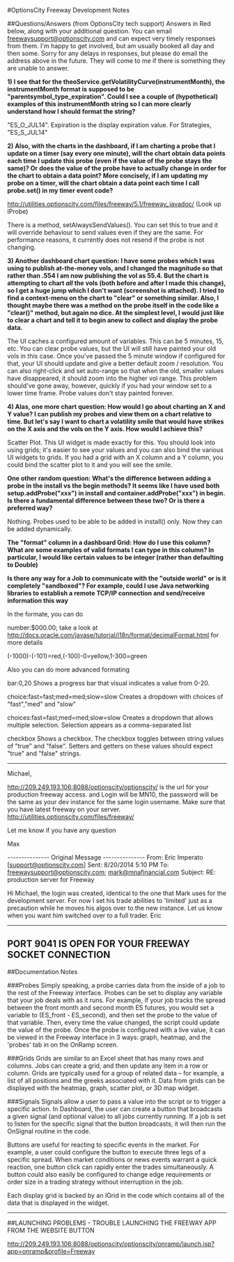 #OptionsCity Freeway Development Notes

##Questions/Answers (from OptionsCity tech support)
Answers in Red below, along with your additional question.  You can email freewaysupport@optionscity.com and can expect very timely responses from them.  I'm happy to get involved, but am usually booked all day and then some.  Sorry for any delays in responses, but please do email the address above in the future.  They will come to me if there is something they are unable to answer.

**1) I see that for the theoService.getVolatilityCurve(instrumentMonth), the instrumentMonth format is supposed to be "parentsymbol_type_expiration". Could I see a couple of (hypothetical) examples of this instrumentMonth string so I can more clearly understand how I should format the string?**

"ES_O_JUL14".  Expiration is the display expiration value.  For Strategies, "ES_S_JUL14"

**2) Also, with the charts in the dashboard, if I am charting a probe that I update on a timer (say every one minute), will the chart obtain data points each time I update this probe (even if the value of the probe stays the same)? Or does the value of the probe have to actually change in order for the chart to obtain a data point? More concisely, if I am updating my probe on a timer, will the chart obtain a data point each time I call probe.set() in my timer event code?**

http://utilities.optionscity.com/files/freeway/5.1/freeway_javadoc/   (Look up IProbe)

There is a method, setAlwaysSendValues().  You can set this to true and it will override behaviour to send values even if they are the same.  For performance reasons, it currently does not resend if the probe is not changing.

**3) Another dashboard chart question: I have some probes which I was using to publish at-the-money vols, and I changed the magnitude so that rather than .554 I am now publishing the vol as 55.4. But the chart is attempting to chart *all* the vols (both before and after I made this change), so I get a huge jump which I don't want (screenshot is attached). I tried to find a context-menu on the chart to "clear" or something similar. Also, I thought maybe there was a method on the probe itself in the code like a "clear()" method, but again no dice. At the simplest level, I would just like to clear a chart and tell it to begin anew to collect and display the probe data.**

The UI caches a configured amount of variables.  This can be 5 minutes, 15, etc.  You can clear probe values, but the UI will still have painted your old vols in this case.  Once you've passed the 5 minute window if configured for that, your UI should update and give a better default zoom / resolution.  You can also right-click and set auto-range so that when the old, smaller values have disappeared, it should zoom into the higher vol range.  This problem should've gone away, however, quickly if you had your window set to a lower time frame.  Probe values don't stay painted forever.

**4) Alas, one more chart question: How would I go about charting an X and Y value? I can publish my probes and view them on a chart relative to time. But let's say I want to chart a volatility smile that would have strikes on the X axis and the vols on the Y axis. How would I achieve this?**

Scatter Plot.  This UI widget is made exactly for this.  You should look into using grids; it's easier to see your values and you can also bind the various UI widgets to grids.  If you had a grid with an X column and a Y column, you could bind the scatter plot to it and you will see the smile.

**One other random question: What's the difference between adding a probe in the install vs the begin methods? It seems like I have used both setup.addProbe("xxx") in install and container.addProbe("xxx") in begin. Is there a fundamental difference between these two? Or is there a preferred way?**

Nothing.  Probes used to be able to be added in install() only.  Now they can be added dynamically.

**The "format" column in a dashboard Grid: How do I use this column? What are some examples of valid formats I can type in this column? In particular, I would like certain values to be integer (rather than defaulting to Double)**

**Is there any way for a Job to communicate with the "outside world" or is it completely "sandboxed"? For example, could I use Java networking libraries to establish a remote TCP/IP connection and send/receive information this way**


In the formate, you can do

number:$000.00;  take a look at http://docs.oracle.com/javase/tutorial/i18n/format/decimalFormat.html for more details

(-1000)-(-101)=red,(-100)-0=yellow,1-300=green

Also you can do more advanced formating

bar:0,20    Shows a progress bar that visual indicates a value from 0-20.

choice:fast=fast;med=med;slow=slow  Creates a dropdown with choices of "fast","med" and "slow"

choices:fast=fast;med=med;slow=slow     Creates a dropdown that allows multiple selection. Selection appears as a comma-separated list

checkbox        Shows a checkbox. The checkbox toggles between string values of "true" and "false". Setters and getters on these values should expect "true" and "false" strings.

---
Michael, 

http://209.249.193.106:8088/optionscity/optionscity/ is the url for your production freeway access. and Login will be MN10, the password will be the same as your dev instance for the same login username. Make sure that you have latest freeway on your server. http://utilities.optionscity.com/files/freeway/

Let me know if you have any question

Max 

--------------- Original Message ---------------
From: Eric Imperato [support@optionscity.com]
Sent: 8/20/2014 5:10 PM
To: freewaysupport@optionscity.com;
mark@mnafinancial.com
Subject: RE: production server for Freeway

Hi Michael, the login was created, identical to the one that Mark uses for the development server. For now I set his trade abilities to 'limited' just as a precaution while he moves his algos over to the new instance. Let us know when you want him switched over to a full trader. 
Eric

---
PORT 9041 IS OPEN FOR YOUR FREEWAY SOCKET CONNECTION
---
##Documentation Notes

###Probes 
Simply speaking, a probe carries data from the inside of a job to the rest of the Freeway interface. Probes can be set to display any variable that your job deals with as it runs. For example, if your job tracks the spread between the front month and second month ES futures, you would set a variable to (ES_front - ES_second), and then set the probe to the value of that variable. Then, every time the value changed, the script could update the value of the probe. Once the probe is configured with a live value, it can be viewed in the Freeway interface in 3 ways: graph, heatmap, and the 'probes' tab in on the OnRamp screen. 

###Grids
Grids are similar to an Excel sheet that has many rows and columns. Jobs can create a grid, and then update any item in a row or column. Grids are typically used for a group of related data – for example, a list of all positions and the greeks associated with it. Data from grids can be displayed with the heatmap, graph, scatter plot, or 3D map widget.

###Signals
Signals allow a user to pass a value into the script or to trigger a specific action. In Dashboard, the user can create a button that broadcasts a given signal (and optional value) to all jobs currently running. If a job is set to listen for the specific signal that the button broadcasts, it will then  run the OnSignal routine in the code. 

Buttons are useful for reacting to specific events in the market. For example, a user could configure the button to execute three legs of a specific spread. When market conditions or news events warrant a quick reaction, one button click can rapidly enter the trades simultaneously. A button could also easily be configured to change edge requirements or order size in a trading strategy without interruption in the job.


Each display grid is backed by an IGrid in the code which contains all of the data that is displayed in the widget.


---

##LAUNCHING PROBLEMS - TROUBLE LAUNCHING THE FREEWAY APP FROM THE WEBSITE BUTTON

http://209.249.193.106:8088/optionscity/optionscity/onramp/launch.jsp?app=onramp&profile=Freeway


